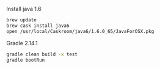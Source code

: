 Install java 1.6

```bash
brew update
brew cask install java6
open /usr/local/Caskroom/java6/1.6.0_65/JavaForOSX.pkg
 ```
 
Gradle 2.14.1
 ```bash
 gradle clean build -x test
 gradle bootRun
 ```